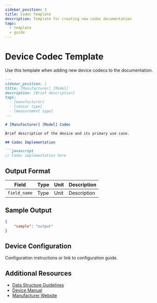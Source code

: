 ```yaml
---
sidebar_position: 3
title: Codec Template
description: Template for creating new codec documentation
tags:
  - template
  - guide
---
```


# Device Codec Template

Use this template when adding new device codecs to the documentation.

```markdown
---
sidebar_position: 1
title: [Manufacturer] [Model]
description: [Brief description]
tags:
  - [manufacturer]
  - [sensor type]
  - [measurement type]
---

# [Manufacturer] [Model] Codec

Brief description of the device and its primary use case.

## Codec Implementation

```javascript
// Codec implementation here
```

## Output Format

| Field | Type | Unit | Description |
|-------|------|------|-------------|
| `field_name` | Type | Unit | Description |

## Sample Output

```json
{
    "sample": "output"
}
```

## Device Configuration

Configuration instructions or link to configuration guide.

## Additional Resources
- [Data Structure Guidelines](/docs/tutorial-basics/good-housekeeping-for-LoRaWAN-sensor-fleets)
- [Device Manual](#)
- [Manufacturer Website](#)
``` 